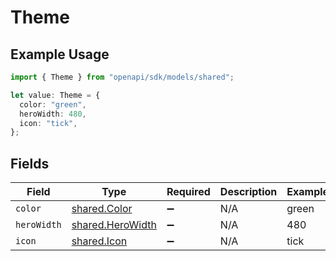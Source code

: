 # Theme

## Example Usage

```typescript
import { Theme } from "openapi/sdk/models/shared";

let value: Theme = {
  color: "green",
  heroWidth: 480,
  icon: "tick",
};
```

## Fields

| Field                                                       | Type                                                        | Required                                                    | Description                                                 | Example                                                     |
| ----------------------------------------------------------- | ----------------------------------------------------------- | ----------------------------------------------------------- | ----------------------------------------------------------- | ----------------------------------------------------------- |
| `color`                                                     | [shared.Color](../../../sdk/models/shared/color.md)         | :heavy_minus_sign:                                          | N/A                                                         | green                                                       |
| `heroWidth`                                                 | [shared.HeroWidth](../../../sdk/models/shared/herowidth.md) | :heavy_minus_sign:                                          | N/A                                                         | 480                                                         |
| `icon`                                                      | [shared.Icon](../../../sdk/models/shared/icon.md)           | :heavy_minus_sign:                                          | N/A                                                         | tick                                                        |